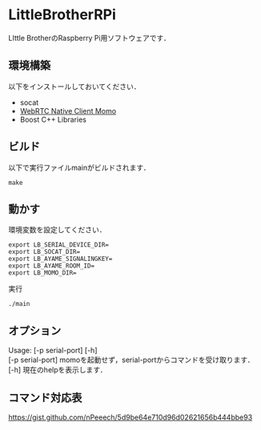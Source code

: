 # LittleBrotherRPi
LIttle BrotherのRaspberry Pi用ソフトウェアです．
## 環境構築
以下をインストールしておいてください．
- socat
- [WebRTC Native Client Momo](https://github.com/shiguredo/momo)
- Boost C++ Libraries

## ビルド
以下で実行ファイルmainがビルドされます．
```
make
```

## 動かす
環境変数を設定してください．
```
export LB_SERIAL_DEVICE_DIR=
export LB_SOCAT_DIR=
export LB_AYAME_SIGNALINGKEY=
export LB_AYAME_ROOM_ID=
export LB_MOMO_DIR=
```
実行
```
./main
```

## オプション
Usage: [-p serial-port] [-h]  
[-p serial-port] momoを起動せず，serial-portからコマンドを受け取ります．  
[-h] 現在のhelpを表示します．

## コマンド対応表
https://gist.github.com/nPeeech/5d9be64e710d96d02621656b444bbe93